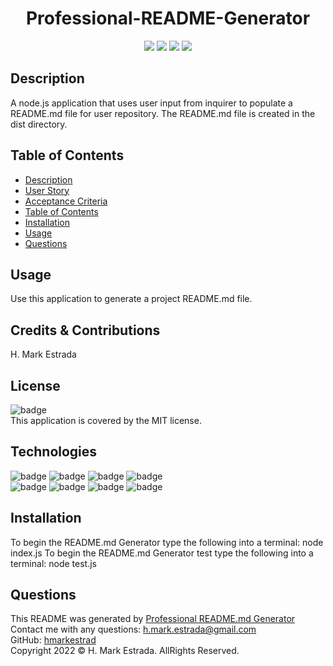 
<h1 align="center">Professional-README-Generator</h1>

<p align="center">
    <img src="https://img.shields.io/github/repo-size/hmarkestrad/Professional-README-Generator" />
    <img src="https://img.shields.io/github/languages/top/hmarkestrad/Professional-README-Generator"  />
    <img src="https://img.shields.io/github/issues/hmarkestrad/Professional-README-Generator" />
    <img src="https://img.shields.io/github/last-commit/hmarkestrad/Professional-README-Generator" ><br>
</p>
  
## Description
A node.js application that uses user input from inquirer to populate a README.md file for user repository. The README.md file is created in the dist directory.

## Table of Contents
- [Description](#description)
- [User Story](#user-story)
- [Acceptance Criteria](#acceptance-criteria)
- [Table of Contents](#table-of-contents)
- [Installation](#installation)
- [Usage](#usage)
- [Questions](#questions)
  
## Usage
Use this application to generate a project README.md file.
  
## Credits & Contributions
H. Mark Estrada
  
## License
![badge](https://img.shields.io/badge/license-MIT-brightgreen)
<br>
This application is covered by the MIT license. 
  
## Technologies
![badge](https://img.shields.io/badge/Javascript-blue)
![badge](https://img.shields.io/badge/jQuery-blue)
![badge](https://img.shields.io/badge/-node.js-blue)
![badge](https://img.shields.io/badge/-inquirer-blue)</br>
![badge](https://img.shields.io/badge/-screencastify-blue)
![badge](https://img.shields.io/badge/-json-blue)
![badge](https://img.shields.io/badge/-html5-blue)
![badge](https://img.shields.io/badge/-css-blue)
  
## Installation
To begin the README.md Generator type the following into a terminal: node index.js
To begin the README.md Generator test  type the following into a terminal: node test.js

## Questions
This README was generated by [Professional README.md Generator](https://github.com/hmarkestrad/Professional-README-Generator)<br>
Contact me with any questions: h.mark.estrada@gmail.com<br>
GitHub: [hmarkestrad](https://github.com/hmarkestrad)<br>
Copyright 2022 © H. Mark Estrada. AllRights Reserved.<br>